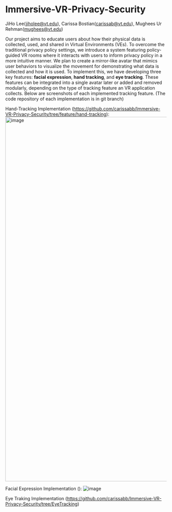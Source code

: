 # Immersive-VR-Privacy-Security
JiHo Lee(jiholee@vt.edu), Carissa Bostian(carissab@vt.edu), Mughees Ur Rehman(mughees@vt.edu)

Our project aims to educate users about how their physical data is collected, used, and shared in Virtual Environments (VEs). To overcome the traditional privacy policy settings, we introduce a system featuring policy-guided VR rooms where it interacts with users to inform privacy policy in a more intuitive manner. We plan to create a mirror-like avatar that mimics user behaviors to visualize the movement for demonstrating what data is collected and how it is used. To implement this, we have developing three key features: **facial expression**, **hand tracking**, and **eye tracking**. These features can be integrated into a single avatar later or added and removed modularly, depending on the type of tracking feature an VR application collects. Below are screenshots of each implemented tracking feature. (The code repository of each implementation is in git branch)

Hand-Tracking Implementation (https://github.com/carissabb/Immersive-VR-Privacy-Security/tree/feature/hand-tracking):
<img width="1139" alt="image" src="https://github.com/user-attachments/assets/39104884-ba44-4c40-8413-3b9c33178047" />

Facial Expression Implementation ():
![image](https://github.com/user-attachments/assets/b5306d40-d6d8-4522-86b3-ca719c7ba4bc)

Eye Traking Implementation (https://github.com/carissabb/Immersive-VR-Privacy-Security/tree/EyeTracking)
